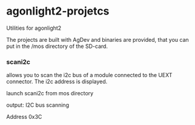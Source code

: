 # agonlight2-projetcs
Utilities for agonlight2

The projects are built with AgDev and binaries are provided, that you can put in the /mos directory of the SD-card.

### scani2c
allows you to scan the i2c bus of a module connected to the UEXT connector. The i2c address is displayed.

launch scani2c from mos directory

output:
I2C bus scanning

Address 0x3C

